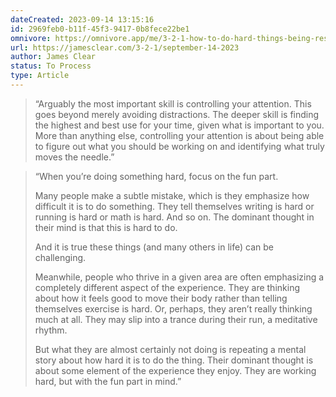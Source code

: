 ```yaml
---
dateCreated: 2023-09-14 13:15:16
id: 2969feb0-b11f-45f3-9417-0b8fece22be1
omnivore: https://omnivore.app/me/3-2-1-how-to-do-hard-things-being-resourceful-and-the-value-of-s-18a94b098c3
url: https://jamesclear.com/3-2-1/september-14-2023
author: James Clear
status: To Process
type: Article
---
```



> “Arguably the most important skill is controlling your attention. This goes beyond merely avoiding distractions. The deeper skill is finding the highest and best use for your time, given what is important to you. More than anything else, controlling your attention is about being able to figure out what you should be working on and identifying what truly moves the needle.” 


> “When you’re doing something hard, focus on the fun part.
> 
> Many people make a subtle mistake, which is they emphasize how difficult it is to do something. They tell themselves writing is hard or running is hard or math is hard. And so on. The dominant thought in their mind is that this is hard to do.
> 
> And it is true these things (and many others in life) can be challenging.
> 
> Meanwhile, people who thrive in a given area are often emphasizing a completely different aspect of the experience. They are thinking about how it feels good to move their body rather than telling themselves exercise is hard. Or, perhaps, they aren’t really thinking much at all. They may slip into a trance during their run, a meditative rhythm.
> 
> But what they are almost certainly not doing is repeating a mental story about how hard it is to do the thing. Their dominant thought is about some element of the experience they enjoy. They are working hard, but with the fun part in mind.” 


